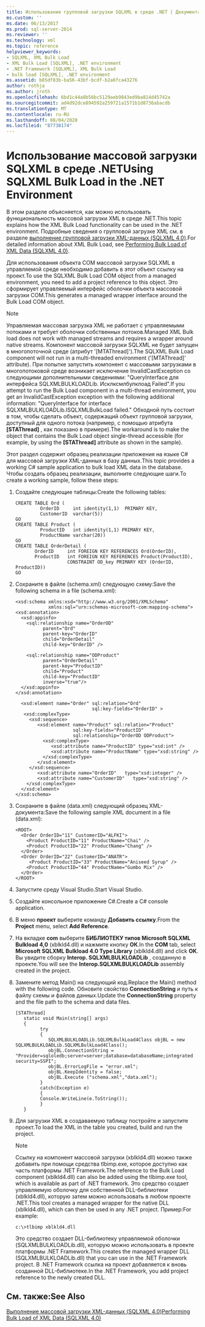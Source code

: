 ```yaml
---
title: Использование групповой загрузки SQLXML в среде .NET | Документация Майкрософт
ms.custom: ''
ms.date: 06/13/2017
ms.prod: sql-server-2014
ms.reviewer: ''
ms.technology: xml
ms.topic: reference
helpviewer_keywords:
- SQLXML, XML Bulk Load
- XML Bulk Load [SQLXML], .NET environment
- .NET Framework [SQLXML], XML Bulk Load
- bulk load [SQLXML], .NET environment
ms.assetid: b85df83b-ba56-43bf-bcdf-b2a6fca43276
author: rothja
ms.author: jroth
ms.openlocfilehash: 6bd1c44a8b56bc5129aeb9843ed9ba814d45742a
ms.sourcegitcommit: ad4d92dce894592a259721a1571b1d8736abacdb
ms.translationtype: MT
ms.contentlocale: ru-RU
ms.lasthandoff: 08/04/2020
ms.locfileid: "87738174"
---
```

# <a name="using-sqlxml-bulk-load-in-the-net-environment"></a><span data-ttu-id="5cc87-102">Использование массовой загрузки SQLXML в среде .NET</span><span class="sxs-lookup"><span data-stu-id="5cc87-102">Using SQLXML Bulk Load in the .NET Environment</span></span>
  <span data-ttu-id="5cc87-103">В этом разделе объясняется, как можно использовать функциональность массовой загрузки XML в среде .NET.</span><span class="sxs-lookup"><span data-stu-id="5cc87-103">This topic explains how the XML Bulk Load functionality can be used in the .NET environment.</span></span> <span data-ttu-id="5cc87-104">Подробные сведения о групповой загрузке XML см. в разделе [выполнение групповой загрузки XML-данных &#40;SQLXML 4,0&#41;](bulk-load-xml/performing-bulk-load-of-xml-data-sqlxml-4-0.md).</span><span class="sxs-lookup"><span data-stu-id="5cc87-104">For detailed information about XML Bulk Load, see [Performing Bulk Load of XML Data &#40;SQLXML 4.0&#41;](bulk-load-xml/performing-bulk-load-of-xml-data-sqlxml-4-0.md).</span></span>  
  
 <span data-ttu-id="5cc87-105">Для использования объекта COM массовой загрузки SQLXML в управляемой среде необходимо добавить в этот объект ссылку на проект.</span><span class="sxs-lookup"><span data-stu-id="5cc87-105">To use the SQLXML Bulk Load COM object from a managed environment, you need to add a project reference to this object.</span></span> <span data-ttu-id="5cc87-106">Это сформирует управляемый интерфейс оболочки объекта массовой загрузки COM.</span><span class="sxs-lookup"><span data-stu-id="5cc87-106">This generates a managed wrapper interface around the Bulk Load COM object.</span></span>  
  
> [!NOTE]  
>  <span data-ttu-id="5cc87-107">Управляемая массовая загрузка XML не работает с управляемыми потоками и требует оболочки собственных потоков.</span><span class="sxs-lookup"><span data-stu-id="5cc87-107">Managed XML Bulk load does not work with managed streams and requires a wrapper around native streams.</span></span> <span data-ttu-id="5cc87-108">Компонент массовой загрузки SQLXML не будет запущен в многопоточной среде (атрибут '[MTAThread]').</span><span class="sxs-lookup"><span data-stu-id="5cc87-108">The SQLXML Bulk Load component will not run in a multi-threaded environment ('[MTAThread]' attribute).</span></span> <span data-ttu-id="5cc87-109">При попытке запустить компонент с массовыми загрузками в многопотоковой среде возникает исключение InvalidCastException со следующими дополнительными сведениями: "QueryInterface для интерфейса SQLXMLBULKLOADLib. Исклксмлбулклоад Failed".</span><span class="sxs-lookup"><span data-stu-id="5cc87-109">If you attempt to run the Bulk Load component in a multi-thread environment, you get an InvalidCastException exception with the following additional information: "QueryInterface for interface SQLXMLBULKLOADLib.ISQLXMLBulkLoad failed."</span></span> <span data-ttu-id="5cc87-110">Обходной путь состоит в том, чтобы сделать объект, содержащий объект групповой загрузки, доступный для одного потока (например, с помощью атрибута **[STAThread]** , как показано в примере).</span><span class="sxs-lookup"><span data-stu-id="5cc87-110">The workaround is to make the object that contains the Bulk Load object single-thread accessible (for example, by using the **[STAThread]** attribute as shown in the sample).</span></span>  
  
 <span data-ttu-id="5cc87-111">Этот раздел содержит образец реализации приложения на языке C# для массовой загрузки XML-данных в базу данных.</span><span class="sxs-lookup"><span data-stu-id="5cc87-111">This topic provides a working C# sample application to bulk load XML data in the database.</span></span> <span data-ttu-id="5cc87-112">Чтобы создать образец реализации, выполните следующие шаги.</span><span class="sxs-lookup"><span data-stu-id="5cc87-112">To create a working sample, follow these steps:</span></span>  
  
1.  <span data-ttu-id="5cc87-113">Создайте следующие таблицы:</span><span class="sxs-lookup"><span data-stu-id="5cc87-113">Create the following tables:</span></span>  
  
    ```  
    CREATE TABLE Ord (  
             OrderID     int identity(1,1)  PRIMARY KEY,  
             CustomerID  varchar(5))  
    GO  
    CREATE TABLE Product (  
             ProductID   int identity(1,1) PRIMARY KEY,  
             ProductName varchar(20))  
    GO  
    CREATE TABLE OrderDetail (  
           OrderID     int FOREIGN KEY REFERENCES Ord(OrderID),  
           ProductID   int FOREIGN KEY REFERENCES Product(ProductID),  
                       CONSTRAINT OD_key PRIMARY KEY (OrderID, ProductID))  
    GO  
    ```  
  
2.  <span data-ttu-id="5cc87-114">Сохраните в файле (schema.xml) следующую схему:</span><span class="sxs-lookup"><span data-stu-id="5cc87-114">Save the following schema in a file (schema.xml):</span></span>  
  
    ```  
    <xsd:schema xmlns:xsd="http://www.w3.org/2001/XMLSchema"  
                xmlns:sql="urn:schemas-microsoft-com:mapping-schema">  
    <xsd:annotation>  
      <xsd:appinfo>  
        <sql:relationship name="OrderOD"  
              parent="Ord"  
              parent-key="OrderID"  
              child="OrderDetail"  
              child-key="OrderID" />  
  
        <sql:relationship name="ODProduct"  
              parent="OrderDetail"  
              parent-key="ProductID"  
              child="Product"  
              child-key="ProductID"   
              inverse="true"/>  
      </xsd:appinfo>  
    </xsd:annotation>  
  
      <xsd:element name="Order" sql:relation="Ord"   
                                sql:key-fields="OrderID" >  
       <xsd:complexType>  
         <xsd:sequence>  
            <xsd:element name="Product" sql:relation="Product"   
                         sql:key-fields="ProductID"  
                         sql:relationship="OrderOD ODProduct">  
              <xsd:complexType>  
                 <xsd:attribute name="ProductID" type="xsd:int" />  
                 <xsd:attribute name="ProductName" type="xsd:string" />  
              </xsd:complexType>  
            </xsd:element>  
         </xsd:sequence>  
            <xsd:attribute name="OrderID"   type="xsd:integer" />   
            <xsd:attribute name="CustomerID"   type="xsd:string" />  
        </xsd:complexType>  
      </xsd:element>  
    </xsd:schema>  
    ```  
  
3.  <span data-ttu-id="5cc87-115">Сохраните в файле (data.xml) следующий образец XML-документа:</span><span class="sxs-lookup"><span data-stu-id="5cc87-115">Save the following sample XML document in a file (data.xml):</span></span>  
  
    ```  
    <ROOT>    
      <Order OrderID="11" CustomerID="ALFKI">  
        <Product ProductID="11" ProductName="Chai" />  
        <Product ProductID="22" ProductName="Chang" />  
      </Order>  
      <Order OrderID="22" CustomerID="ANATR">  
         <Product ProductID="33" ProductName="Aniseed Syrup" />  
        <Product ProductID="44" ProductName="Gumbo Mix" />  
      </Order>  
    </ROOT>  
    ```  
  
4.  <span data-ttu-id="5cc87-116">Запустите среду Visual Studio.</span><span class="sxs-lookup"><span data-stu-id="5cc87-116">Start Visual Studio.</span></span>  
  
5.  <span data-ttu-id="5cc87-117">Создайте консольное приложение C#.</span><span class="sxs-lookup"><span data-stu-id="5cc87-117">Create a C# console application.</span></span>  
  
6.  <span data-ttu-id="5cc87-118">В меню **проект** выберите команду **Добавить ссылку**.</span><span class="sxs-lookup"><span data-stu-id="5cc87-118">From the **Project** menu, select **Add Reference**.</span></span>  
  
7.  <span data-ttu-id="5cc87-119">На вкладке **com** выберите **БИБЛИОТЕКУ типов Microsoft SQLXML Bulkload 4,0** (xblkld4.dll) и нажмите кнопку **ОК**.</span><span class="sxs-lookup"><span data-stu-id="5cc87-119">In the **COM** tab, select **Microsoft SQLXML Bulkload 4.0 Type Library** (xblkld4.dll) and click **OK**.</span></span> <span data-ttu-id="5cc87-120">Вы увидите сборку **Interop. SQLXMLBULKLOADLib** , созданную в проекте.</span><span class="sxs-lookup"><span data-stu-id="5cc87-120">You will see the **Interop.SQLXMLBULKLOADLib** assembly created in the project.</span></span>  
  
8.  <span data-ttu-id="5cc87-121">Замените метод Main() на следующий код.</span><span class="sxs-lookup"><span data-stu-id="5cc87-121">Replace the Main() method with the following code.</span></span> <span data-ttu-id="5cc87-122">Обновите свойство **ConnectionString** и путь к файлу схемы и файлов данных.</span><span class="sxs-lookup"><span data-stu-id="5cc87-122">Update the **ConnectionString** property and the file path to the schema and data files.</span></span>  
  
    ```  
    [STAThread]  
       static void Main(string[] args)  
       {     
             try  
             {  
                SQLXMLBULKLOADLib.SQLXMLBulkLoad4Class objBL = new SQLXMLBULKLOADLib.SQLXMLBulkLoad4Class();  
                objBL.ConnectionString = "Provider=sqloledb;server=server;database=databaseName;integrated security=SSPI";  
                objBL.ErrorLogFile = "error.xml";  
                objBL.KeepIdentity = false;  
                objBL.Execute ("schema.xml","data.xml");  
             }  
             catch(Exception e)  
             {  
             Console.WriteLine(e.ToString());  
             }  
       }  
    ```  
  
9. <span data-ttu-id="5cc87-123">Для загрузки XML в создаваемую таблицу постройте и запустите проект.</span><span class="sxs-lookup"><span data-stu-id="5cc87-123">To load the XML in the table you created, build and run the project.</span></span>  
  
    > [!NOTE]  
    >  <span data-ttu-id="5cc87-124">Ссылку на компонент массовой загрузки (xblkld4.dll) можно также добавить при помощи средства tlbimp.exe, которое доступно как часть платформы .NET Framework.</span><span class="sxs-lookup"><span data-stu-id="5cc87-124">The reference to the Bulk Load component (xblkld4.dll) can also be added using the tlbimp.exe tool, which is available as part of .NET framework.</span></span> <span data-ttu-id="5cc87-125">Это средство создает управляемую оболочку для собственной DLL-библиотеки (xblkld4.dll), которую затем можно использовать в любом проекте .NET.</span><span class="sxs-lookup"><span data-stu-id="5cc87-125">This tool creates a managed wrapper for the native DLL (xblkld4.dll), which can then be used in any .NET project.</span></span> <span data-ttu-id="5cc87-126">Пример:</span><span class="sxs-lookup"><span data-stu-id="5cc87-126">For example:</span></span>  
  
    ```  
    c:\>tlbimp xblkld4.dll  
    ```  
  
     <span data-ttu-id="5cc87-127">Это средство создает DLL-библиотеку управляемой оболочки (SQLXMLBULKLOADLib.dll), которую можно использовать в проекте платформы .NET Framework.</span><span class="sxs-lookup"><span data-stu-id="5cc87-127">This creates the managed wrapper DLL (SQLXMLBULKLOADLib.dll) that you can use in the .NET Framework project.</span></span> <span data-ttu-id="5cc87-128">В .NET Framework ссылка на проект добавляется к вновь созданной DLL-библиотеке.</span><span class="sxs-lookup"><span data-stu-id="5cc87-128">In the .NET Framework, you add project reference to the newly created DLL.</span></span>  
  
## <a name="see-also"></a><span data-ttu-id="5cc87-129">См. также:</span><span class="sxs-lookup"><span data-stu-id="5cc87-129">See Also</span></span>  
 [<span data-ttu-id="5cc87-130">Выполнение массовой загрузки XML-данных &#40;SQLXML 4.0&#41;</span><span class="sxs-lookup"><span data-stu-id="5cc87-130">Performing Bulk Load of XML Data &#40;SQLXML 4.0&#41;</span></span>](bulk-load-xml/performing-bulk-load-of-xml-data-sqlxml-4-0.md)  
  
  
